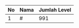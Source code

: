 | No | Nama            | Jumlah Level |
|----|-----------------|--------------|
| 1  | #    |    991        |
